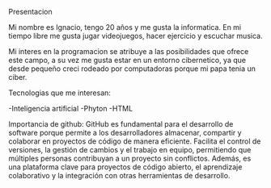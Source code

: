 Presentacion

Mi nombre es Ignacio, tengo 20 años y me gusta la informatica. En mi tiempo libre me gusta jugar videojuegos, hacer ejercicio y escuchar musica.

Mi interes en la programacion se atribuye a las posibilidades que ofrece este campo, a su vez me gusta estar en un entorno cibernetico, ya que desde pequeño creci rodeado por computadoras porque mi papa tenia un ciber.

Tecnologias que me interesan:

-Inteligencia artificial
-Phyton
-HTML

Importancia de github:
GitHub es fundamental para el desarrollo de software porque permite a los desarrolladores almacenar, compartir y colaborar en proyectos de código de manera eficiente. Facilita el control de versiones, la gestión de cambios y el trabajo en equipo, permitiendo que múltiples personas contribuyan a un proyecto sin conflictos. Además, es una plataforma clave para proyectos de código abierto, el aprendizaje colaborativo y la integración con otras herramientas de desarrollo.
